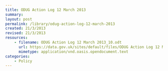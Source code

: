 ```yaml
---
title: ODUG Action Log 12 March 2013
summary: 
layout: post
permalink: /library/odug-action-log-12-march-2013
created: 21/3/2013
revised: 21/3/2013
resources:
    - filename: ODUG Action Log 12 March 2013_10.odt
      url: https://data.gov.uk/sites/default/files/ODUG Action Log 12 March 2013_10.odt
      mimetype: application/vnd.oasis.opendocument.text
categories:
    - Policy
---
```



